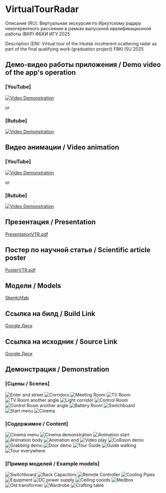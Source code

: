 # VirtualTourRadar
Описание (RU):
Виртуальная экскурсия по Иркутскому радару некогерентного рассеяния в рамках выпускной квалификационной работы (ВКР) ФБКИ ИГУ 2025

Description (EN):
Virtual tour of the Irkutsk incoherent scattering radar as part of the final qualifying work (graduation project) FBKI ISU 2025

## Демо-видео работы приложения / Demo video of the app's operation
### [YouTube]
[![Video Demonstration](https://img.youtube.com/vi/TwDvV_vJqHs/0.jpg)](https://youtu.be/TwDvV_vJqHs)

or
### [Rutube]
[![Video Demonstration](https://img.youtube.com/vi/TwDvV_vJqHs/0.jpg)](https://rutube.ru/video/private/ba8118e076e00b252d535de729078c7c/?p=7MurUX67yxv--tgA7yZ-yw)

## Видео анимации / Video animation
### [YouTube]
[![Video Demonstration](https://img.youtube.com/vi/y0ORc1fOMyI/0.jpg)](https://www.youtube.com/watch?v=y0ORc1fOMyI)

or
### [Rutube]
[![Video Demonstration](https://img.youtube.com/vi/y0ORc1fOMyI/0.jpg)](https://rutube.ru/video/private/07c738418968a793271f37b91220e2fb/?p=DCFmnzCUgRIxyF-uRRfHrg)

## Презентация / Presentation
[PresentationVTR.pdf](PresentationVTR.pdf)

## Постер по научной статье / Scientific article poster
[PosterVTR.pdf](Suslikov_A1_posterVTRnew.pdf)

## Модели / Models
[Skentchfab](https://sketchfab.com/chfirchcoluna)

## Ссылка на билд / Build Link
[Google Диск](https://drive.google.com/file/d/1680noUcOqd_L6j6f2UGFwFL6cVWi-TrQ/view?usp=sharing)

## Ссылка на исходник / Source Link
[Google Диск](https://drive.google.com/file/d/1CGK5RC5frgdKdnmjJVwUqRr62ipVSD4A/view?usp=sharing)

## Демонстрация / Demonstration
### [Сцены / Scenes]
![Enter and street](/screenshots/street.jpg)
![Corridors](/screenshots/corridors.jpg)
![Meeting Room](/screenshots/meeting_room.jpg)
![TV Room](/screenshots/tv_room.jpg)
![TV Room another angle](/screenshots/tv_room_alt.jpg)
![Light corridor](/screenshots/light_corridor.jpg)
![Control Room](/screenshots/control.jpg)
![Control Room another angle](/screenshots/control2.jpg)
![Battery Room](/screenshots/battery.jpg)
![Switchboard](/screenshots/switchboard.jpg)
![Start menu](/screenshots/menu.jpg)
![Cinema](/screenshots/cinema.jpg)
### [Содержимое / Content]
![Cinema menu](/screenshots/cinema_menu.jpg)
![Cinema demonstration](/screenshots/cinema_demons.jpg)
![Animation start](/screenshots/anim0.jpg)
![Animation body](/screenshots/anim1.jpg)
![Animation end](/screenshots/anim2.jpg)
![Video play](/screenshots/video.jpg)
![Collision demo](/screenshots/coll.jpg)
![Grabbing demo](/screenshots/grab.jpg)
![Door demo](/screenshots/door.jpg)
![Tour Guide](/screenshots/tour_guide.jpg)
![Guide walking](/screenshots/walk.jpg)
![Tour everywhere](/screenshots/street_tour.jpg)
### [Пример моделей / Example models]
![Switchboard](/screenshots/model_switchboard.jpg)
![Rack Capacitors](/screenshots/model_rack_capacitors.jpg)
![Remote Controller](/screenshots/model_remote_controller.jpg)
![Cooling Pipes](/screenshots/model_cooling_pipes.jpg)
![Equipment](/screenshots/resi.jpg)
![DC power supply](/screenshots/b5.jpg)
![Ceiling coords](/screenshots/ceil.jpg)
![Medbox](/screenshots/medbox.jpg)
![Old transformer](/screenshots/transf.jpg)
![Wardrobe](/screenshots/wardrobe.jpg)
![Crafting table](/screenshots/crafting.jpg)
